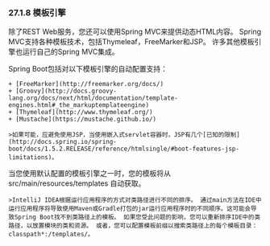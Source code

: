 ### 27.1.8 模板引擎

除了REST Web服务，您还可以使用Spring MVC来提供动态HTML内容。 Spring MVC支持各种模板技术，包括Thymeleaf，FreeMarker和JSP。 许多其他模板引擎也运行自己的Spring MVC集成。

Spring Boot包括对以下模板引擎的自动配置支持：

    + [FreeMarker](http://freemarker.org/docs/)
    + [Groovy](http://docs.groovy-lang.org/docs/next/html/documentation/template-engines.html#_the_markuptemplateengine)
    + [Thymeleaf](http://www.thymeleaf.org/)
    + [Mustache](https://mustache.github.io/)
    
    >如果可能，应避免使用JSP，当使用嵌入式servlet容器时，JSP有几个[已知的限制](http://docs.spring.io/spring-boot/docs/1.5.2.RELEASE/reference/htmlsingle/#boot-features-jsp-limitations)。
    
    
当您使用默认配置的模板引擎之一时，您的模板将从 src/main/resources/templates 自动获取。

    >IntelliJ IDEA根据运行应用程序的方式对类路径进行不同的排序。 通过main方法在IDE中运行应用程序将导致使用Maven或Gradle打包的jar运行应用程序时的不同顺序。这可能会导致Spring Boot找不到类路径上的模板。 如果您受此问题的影响，您可以重新排序IDE中的类路径，以放置模块的类和资源。 或者，您可以配置模板前缀以搜索类路径上的每个模板目录：classpath*:/templates/。
    